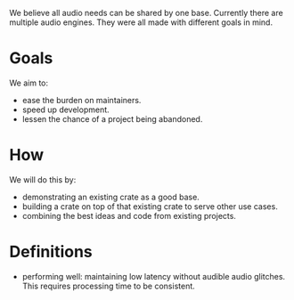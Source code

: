 We believe all audio needs can be shared by one base. Currently there are
multiple audio engines. They were all made with different goals in mind.

# Goals
We aim to:
- ease the burden on maintainers.
- speed up development.
- lessen the chance of a project being abandoned.

# How
We will do this by:
- demonstrating an existing crate as a good base.
- building a crate on top of that existing crate to serve other use cases.
- combining the best ideas and code from existing projects.

# Definitions
- performing well: maintaining low latency without audible audio glitches. This
  requires processing time to be consistent. 
